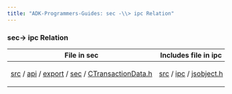 ```yaml
---
title: "ADK-Programmers-Guides: sec -\\> ipc Relation"
---
```


### sec→ ipc Relation

| File in sec | Includes file in ipc |
|----|----|
| <p><a href="dir_8266e5c14dc74e90f33f07ca932afbf0.md">src</a> / <a href="dir_b923322e571c7bbbdf8ca0235601f24c.md">api</a> / <a href="dir_a4bd7de3367ab1637f06ad0eeada778b.md">export</a> / <a href="dir_f7f8126e2ed8b92f6435c9f330cc6acf.md">sec</a> / <a href="_c_transaction_data_8h.md">CTransactionData.h</a></p> | <p><a href="dir_a8642344d1890ac34080367e6f4e78c5.md">src</a> / <a href="dir_752e238688bdca1ec54f409b1533470c.md">ipc</a> / <a href="ipc_2src_2ipc_2jsobject_8h.md">jsobject.h</a></p> |
